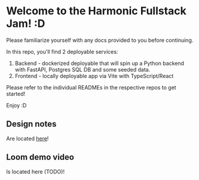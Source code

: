 # Welcome to the Harmonic Fullstack Jam! :D

Please familiarize yourself with any docs provided to you before continuing.

In this repo, you'll find 2 deployable services:
1. Backend - dockerized deployable that will spin up a Python backend with FastAPI, Postgres SQL DB and some seeded data.
2. Frontend - locally deployable app via Vite with TypeScript/React

Please refer to the individual READMEs in the respective repos to get started!

Enjoy :D

## Design notes
Are located [here](https://docs.google.com/document/d/1kNcTIon2Qs_7244qLb2FOOa5mLgTUPgoGnJVCLc8xyc/edit?usp=sharing)!

## Loom demo video
Is located here (TODO)!

